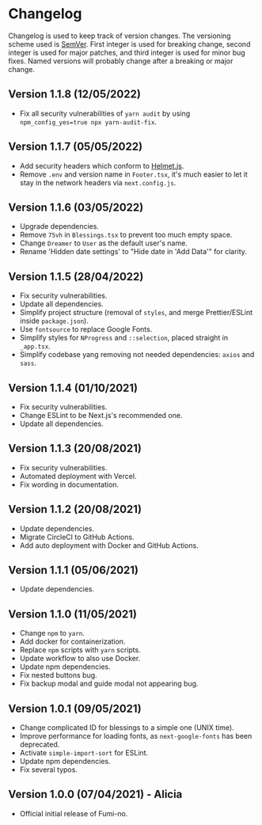 # Changelog

Changelog is used to keep track of version changes. The versioning scheme used is [SemVer](https://semver.org/). First integer is used for breaking change, second integer is used for major patches, and third integer is used for minor bug fixes. Named versions will probably change after a breaking or major change.

## Version 1.1.8 (12/05/2022)

- Fix all security vulnerabilities of `yarn audit` by using `npm_config_yes=true npx yarn-audit-fix`.

## Version 1.1.7 (05/05/2022)

- Add security headers which conform to [Helmet.js](https://github.com/helmetjs/helmet).
- Remove `.env` and version name in `Footer.tsx`, it's much easier to let it stay in the network headers via `next.config.js`.

## Version 1.1.6 (03/05/2022)

- Upgrade dependencies.
- Remove `75vh` in `Blessings.tsx` to prevent too much empty space.
- Change `Dreamer` to `User` as the default user's name.
- Rename 'Hidden date settings' to "Hide date in 'Add Data'" for clarity.

## Version 1.1.5 (28/04/2022)

- Fix security vulnerabilities.
- Update all dependencies.
- Simplify project structure (removal of `styles`, and merge Prettier/ESLint inside `package.json`).
- Use `fontsource` to replace Google Fonts.
- Simplify styles for `NProgress` and `::selection`, placed straight in `_app.tsx`.
- Simplify codebase yang removing not needed dependencies: `axios` and `sass`.

## Version 1.1.4 (01/10/2021)

- Fix security vulnerabilities.
- Change ESLint to be Next.js's recommended one.
- Update all dependencies.

## Version 1.1.3 (20/08/2021)

- Fix security vulnerabilities.
- Automated deployment with Vercel.
- Fix wording in documentation.

## Version 1.1.2 (20/08/2021)

- Update dependencies.
- Migrate CircleCI to GitHub Actions.
- Add auto deployment with Docker and GitHub Actions.

## Version 1.1.1 (05/06/2021)

- Update dependencies.

## Version 1.1.0 (11/05/2021)

- Change `npm` to `yarn`.
- Add docker for containerization.
- Replace `npm` scripts with `yarn` scripts.
- Update workflow to also use Docker.
- Update npm dependencies.
- Fix nested buttons bug.
- Fix backup modal and guide modal not appearing bug.

## Version 1.0.1 (09/05/2021)

- Change complicated ID for blessings to a simple one (UNIX time).
- Improve performance for loading fonts, as `next-google-fonts` has been deprecated.
- Activate `simple-import-sort` for ESLint.
- Update npm dependencies.
- Fix several typos.

## Version 1.0.0 (07/04/2021) - Alicia

- Official initial release of Fumi-no.
